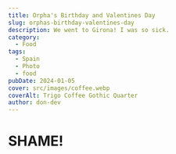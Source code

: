 ```yaml
---
title: Orpha's Birthday and Valentines Day
slug: orphas-birthday-valentines-day
description: We went to Girona! I was so sick.
category:
  - Food
tags:
  - Spain
  - Photo
  - food
pubDate: 2024-01-05
cover: src/images/coffee.webp
coverAlt: Trigo Coffee Gothic Quarter
author: don-dev
---
```

# SHAME!

